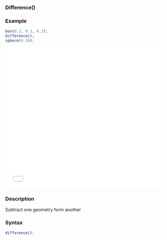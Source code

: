 ### Difference()

### Example
```js
box(0.3, 0.3, 0.3);
difference();
sphere(0.38);
```

<iframe width="100%" height="450px" src="/sculpture/-Lgz3y3Ik5hh3wOhQh8C?example=true&embed=true" frameborder="0"></iframe>

### Description
Subtract one geometry form another

### Syntax
```js
difference();
```